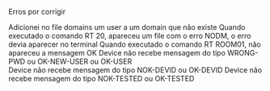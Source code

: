 Erros por corrigir

Adicionei no file domains um user a um domain que não existe
Quando executado o comando RT 20, apareceu um file com o erro NODM, o erro devia aparecer no terminal
Quando executado o comando RT ROOM01, não apareceu a mensagem OK
Device não recebe mensagem do tipo WRONG-PWD ou OK-NEW-USER ou OK-USER  
Device não recebe mensagem do tipo NOK-DEVID ou OK-DEVID
Device não recebe mensagem do tipo NOK-TESTED ou OK-TESTED